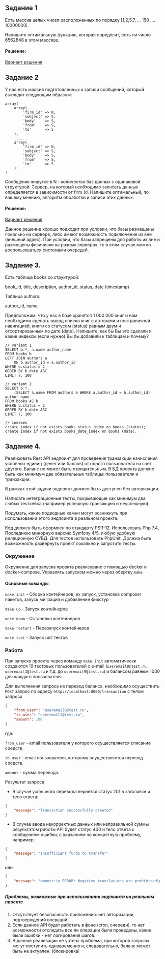 ## Задание 1
Есть массив целых чисел расположенных по порядку [1,2,5,7, ... 158 .... 10000000]. 

Напишите оптимальную функцию, которая определит, есть ли число 6562848 в этом массиве. 

#### Решение:
[Вариант решения](https://github.com/avkey89/book24/blob/master/src/Services/SearchInArray.php)

## Задание 2
У нас есть массив подготовленных к записи сообщений, который выглядит следующим образом: 
```
array(
    array(
        'firm_id' => N,
        'subject' => S,
        'body'    => S,
        'from'    => S,
        'to'      => S
    ),
    .....
    array(
        'firm_id' => N,
        'subject' => S,
        'body'    => S,
        'from'    => S,
        'to'      => S
    )
)
```
Сообщения пишутся в N - количество баз данных с одинаковой структурой. Сервер, на который необходимо записать данные определяется в зависимости от firm_id. Напишите оптимальный, по вашему мнению, алгоритм обработки и записи этих данных.

#### Решение:
[Вариант решения](https://github.com/avkey89/book24/blob/master/src/Services/MessageService.php)

Данное решение хорошо подходит при условии, что базы размещены локально на сервере, либо имеют возможность подключение из вне (внешний адрес).
При условии, что базы запрещены для работы из вне и размещены физически на разных серверах, то в этом случае можно воспользоваться системами очередей.

## Задание 3.
Есть таблица books со структурой: 

book_id, title, description, author_id, status, date (timestamp)

Таблица authors: 

author_id, name

Предположим, что у нас в базе хранятся 1 000 000 книг и нам необходимо сделать вывод списка книг с авторами и постраничной навигацией, книги со статусом (status) равным двум и отсортированным по дате (date). 
Напишите, как бы Вы это сделали и какие индексы (если нужно) Вы бы добавили к таблицам и почему? 
```$xslt
// variant 1
SELECT b.*, a.name author_name
FROM books b
LEFT JOIN authors a
    ON b.author_id = a.author_id
WHERE b.status = 2
ORDER BY b.date ASC
LIMIT ?, 100

// variant 2
SELECT b.*,
    (SELECT a.name FROM authors a WHERE a.author_id = b.author_id) author_name
FROM books AS b
WHERE b.status = 2
ORDER BY b.date ASC
LIMIT ?, 100

// indexes
create index if not exists books_status_index on books (status);
create index if not exists books_date_index on books (date);
```

## Задание 4. 
Реализовать Rest API эндпоинт для проведения транзакции начисления условных единиц (денег или баллов) от одного пользователя на счет другого. Баланс не может быть отрицательным. В БД проекта должно быть как минимум две обязательных таблицы: пользователи и транзакции.

В рамках этой задачи эндпоинт должен быть доступен без авторизации.

Написать интеграционные тесты, покрывающие как минимум два любых тесткейса (например успешную транзакцию и неуспешную).

Подумать, какие подводные камни могут возникнуть при использовании этого эндпоинта в реальном проекте.

Код должен быть оформлен по стандарту PSR-12. Использовать Php 7.4, Последнюю минорную версию Symfony 4/5, любую удобную реляционную СУБД. Для тестов использовать PhpUnit.
Должна быть возможность развернуть проект локально и запустить тесты.

### Окружение
Окружение для запуска проекта реализовано с помощью docker и docker-compose. Управлять запуском можно через обертку `make`

#### Основные команды
`make init` - Сборка контейнеров, их запуск, установка composer пакетов, запуск миграций и добавление фикстур

`make up` - Запуск контейнеров

`make down` - Остановка контейнеров

`make restart` - Перезапуск контейнеров

`make test` - Запуск unit тестов 

### Работа
При запуске проекта через команду `make init` автоматически создаются 10 тестовых пользователей с e-mail (`useremail0@test.ru`, `useremail1@test.ru` и т.д. до `useremail9@test.ru`) и балансом равным 1000 для каждого пользователя.
 
Для выполнения запроса на перевод баланса, необходимо осуществить `POST` запрос по адресу `http://localhost:8000/transaction` с телом запроса
```json
{
    "from_user": "useremail0@test.ru",
    "to_user": "useremail1@test.ru",
    "amount": 100
}
```
где:

`from_user` - email пользователя у которого осуществляется списание средств,

`to_user` - email пользователя, которому осуществляется перевод средств,

`amount` - сумма перевода.

Результат запроса:

- В случае успешного перевода вернется статус 201 в заголовке и тело ответа:
```json
{
    "message": "Transaction successfully created"
}
```
- В случае ввода некорректных данных или неправильной суммы результатом работы API будет статус 400 и тело ответа с сообщением ошибки, с указанием на конкретную проблему, например:
```json
{
    "message": "Insufficient funds to transfer"
}
```
или
```json
{
    "message": "amount:\n ERROR: Negative translations are prohibited\n"
}
```
##### Проблемы, возможные при использовании эндпоинта на реальном проекте
1. Отсутствует безопасность приложения: нет авторизации, подтверждений операций.
2. Если данное API будет работать в фоне (cron, очереди), то нет возможности отследить все ли операции были проведены, какие были ошибки - нет логирования шагов.
3. В данной реализации не учтена проблема, при которой запросы могут поступить одновременно и, следовательно, баланс может быть не актуален. (блокировка)
